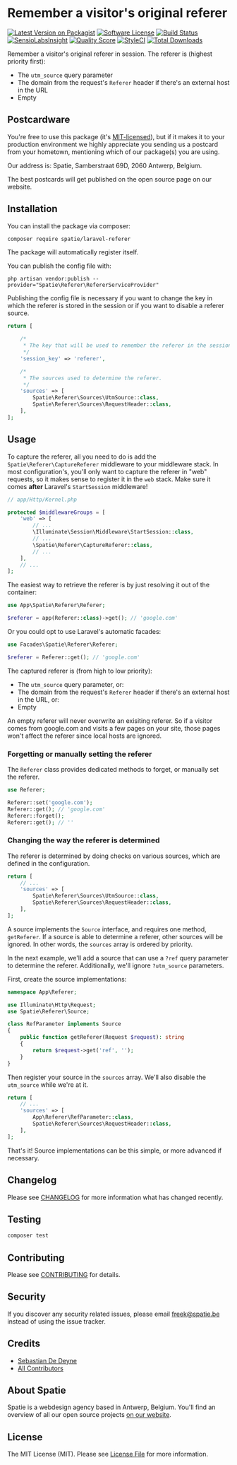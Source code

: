 # Remember a visitor's original referer

[![Latest Version on Packagist](https://img.shields.io/packagist/v/spatie/laravel-referer.svg?style=flat-square)](https://packagist.org/packages/spatie/laravel-referer)
[![Software License](https://img.shields.io/badge/license-MIT-brightgreen.svg?style=flat-square)](LICENSE.md)
[![Build Status](https://img.shields.io/travis/spatie/laravel-referer/master.svg?style=flat-square)](https://travis-ci.org/spatie/laravel-referer)
[![SensioLabsInsight](https://img.shields.io/sensiolabs/i/fd60d7c2-ee49-4a82-adfd-00b7f5c55406.svg?style=flat-square)](https://insight.sensiolabs.com/projects/fd60d7c2-ee49-4a82-adfd-00b7f5c55406)
[![Quality Score](https://img.shields.io/scrutinizer/g/spatie/laravel-referer.svg?style=flat-square)](https://scrutinizer-ci.com/g/spatie/laravel-referer)
[![StyleCI](https://styleci.io/repos/80646641/shield?branch=master)](https://styleci.io/repos/80646641)
[![Total Downloads](https://img.shields.io/packagist/dt/spatie/laravel-referer.svg?style=flat-square)](https://packagist.org/packages/spatie/laravel-referer)

Remember a visitor's original referer in session. The referer is (highest priority first):

- The `utm_source` query parameter
- The domain from the request's `Referer` header if there's an external host in the URL
- Empty

## Postcardware

You're free to use this package (it's [MIT-licensed](LICENSE.md)), but if it makes it to your production environment we highly appreciate you sending us a postcard from your hometown, mentioning which of our package(s) you are using.

Our address is: Spatie, Samberstraat 69D, 2060 Antwerp, Belgium.

The best postcards will get published on the open source page on our website.

## Installation

You can install the package via composer:

``` bash
composer require spatie/laravel-referer
```

The package will automatically register itself.

You can publish the config file with:

```
php artisan vendor:publish --provider="Spatie\Referer\RefererServiceProvider"
```

Publishing the config file is necessary if you want to change the key in which the referer is stored in the session or
if you want to disable a referer source.

```php
return [

    /*
     * The key that will be used to remember the referer in the session.
     */
    'session_key' => 'referer',

    /*
     * The sources used to determine the referer.
     */
    'sources' => [
        Spatie\Referer\Sources\UtmSource::class,
        Spatie\Referer\Sources\RequestHeader::class,
    ],
];
```

## Usage

To capture the referer, all you need to do is add the `Spatie\Referer\CaptureReferer` middleware to your middleware stack. In most configuration's, you'll only want to capture the referer in "web" requests, so it makes sense to register it in the `web` stack. Make sure it comes **after** Laravel's `StartSession` middleware!

```php
// app/Http/Kernel.php

protected $middlewareGroups = [
    'web' => [
        // ...
        \Illuminate\Session\Middleware\StartSession::class,
        // ...
        \Spatie\Referer\CaptureReferer::class,
        // ...
    ],
    // ...
];
```

The easiest way to retrieve the referer is by just resolving it out of the container:

```php
use App\Spatie\Referer\Referer;

$referer = app(Referer::class)->get(); // 'google.com'
```

Or you could opt to use Laravel's automatic facades:

```php
use Facades\Spatie\Referer\Referer;

$referer = Referer::get(); // 'google.com'
```

The captured referer is (from high to low priority):

- The `utm_source` query parameter, or:
- The domain from the request's `Referer` header if there's an external host in the URL, or:
- Empty

An empty referer will never overwrite an exisiting referer. So if a visitor comes from google.com and visits a few pages on your site, those pages won't affect the referer since local hosts are ignored.

### Forgetting or manually setting the referer

The `Referer` class provides dedicated methods to forget, or manually set the referer.

```php
use Referer;

Referer::set('google.com');
Referer::get(); // 'google.com'
Referer::forget();
Referer::get(); // ''
```

### Changing the way the referer is determined

The referer is determined by doing checks on various sources, which are defined in the configuration.

```php
return [
    // ...
    'sources' => [
        Spatie\Referer\Sources\UtmSource::class,
        Spatie\Referer\Sources\RequestHeader::class,
    ],
];
```

A source implements the `Source` interface, and requires one method, `getReferer`. If a source is able to determine a referer, other sources will be ignored. In other words, the `sources` array is ordered by priority.

In the next example, we'll add a source that can use a `?ref` query parameter to determine the referer. Additionally, we'll ignore `?utm_source` parameters.

First, create the source implementations:

```php
namespace App\Referer;

use Illuminate\Http\Request;
use Spatie\Referer\Source;

class RefParameter implements Source
{
    public function getReferer(Request $request): string
    {
        return $request->get('ref', ''); 
    }
}
```

Then register your source in the `sources` array. We'll also disable the `utm_source` while we're at it.

```php
return [
    // ...
    'sources' => [
        App\Referer\RefParameter::class,
        Spatie\Referer\Sources\RequestHeader::class,
    ],
];
```

That's it! Source implementations can be this simple, or more advanced if necessary.

## Changelog

Please see [CHANGELOG](CHANGELOG.md) for more information what has changed recently.

## Testing

``` bash
composer test
```

## Contributing

Please see [CONTRIBUTING](CONTRIBUTING.md) for details.

## Security

If you discover any security related issues, please email freek@spatie.be instead of using the issue tracker.

## Credits

- [Sebastian De Deyne](https://github.com/sebastiandedeyne)
- [All Contributors](../../contributors)

## About Spatie

Spatie is a webdesign agency based in Antwerp, Belgium. You'll find an overview of all our open source projects [on our website](https://spatie.be/opensource).

## License

The MIT License (MIT). Please see [License File](LICENSE.md) for more information.
